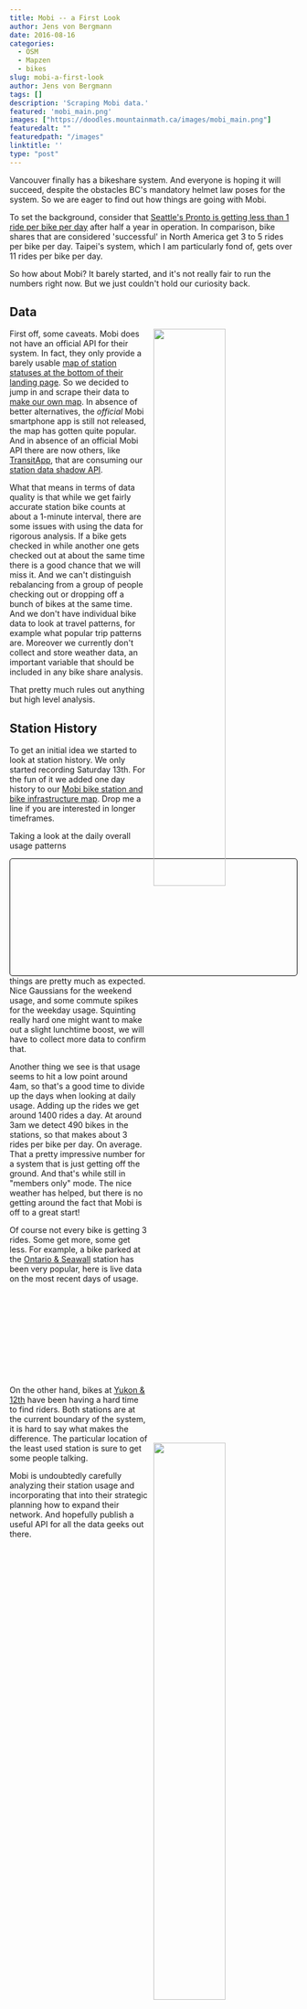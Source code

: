 ```yaml
---
title: Mobi -- a First Look
author: Jens von Bergmann
date: 2016-08-16
categories:
  - OSM
  - Mapzen
  - bikes
slug: mobi-a-first-look
author: Jens von Bergmann
tags: []
description: 'Scraping Mobi data.'
featured: 'mobi_main.png'
images: ["https://doodles.mountainmath.ca/images/mobi_main.png"]
featuredalt: ""
featuredpath: "/images"
linktitle: ''
type: "post"
---
```


Vancouver finally has a bikeshare system. And everyone is hoping it will succeed, despite the obstacles BC's mandatory
helmet law poses for the system. So we are eager to find out how things are going with Mobi.
  
To set the background, consider that
[Seattle's Pronto is getting less than 1 ride per bike per day](http://www.seattlemet.com/articles/2016/3/21/the-rise-and-fall-and-possible-rise-again-of-pronto)
after half a year in operation. In comparison, bike shares that are considered 'successful' in North America get 3 to 5
rides per bike per day. Taipei's system, which I am particularly fond of, gets over 11 rides per bike per day.

So how about Mobi? It barely started, and it's not really fair to run the numbers right now. But we just couldn't hold
our curiosity back.

<!-- more -->
## Data
<a href="http://mountainmath.ca/mobi#14.287582005629245/49.2742/-123.1277" target="_blank"><img  src="/images/mobi_main.png"  style="width:50%;float:right;margin-left:10px;"></a>
First off, some caveats. Mobi does not have an official API for their system. In fact, they only provide a barely usable
[map of station statuses at the bottom of their landing page](https://www.mobibikes.ca). So we decided to
jump in and scrape their data to [make our own map](http://doodles.mountainmath.ca/blog/2016/07/26/bike-share-map/). In
absence of better alternatives, the *official* Mobi smartphone app is still not released, the map has gotten quite popular.
And in absence of an official Mobi API there are now others, like [TransitApp](http://transitapp.com/), that are consuming our
[station data shadow API](http://mountainmath.ca/mobi/stations).

What that means in terms of data quality is that while we get fairly accurate station bike counts at about a 1-minute
interval, there are some issues with using the data for rigorous analysis. If a bike gets checked in while another one
gets checked out at about the same time there is a good chance that we will miss it. And we can't distinguish rebalancing
from a group of people checking out or dropping off a bunch of bikes at the same time. And we don't have individual bike
data to look at travel patterns, for example what popular trip patterns are. Moreover we currently don't collect and store
weather data, an important variable that should be included in any bike share analysis.

That pretty much rules out anything but high level analysis.

## Station History
To get an initial idea we started to look at station history. We only started recording Saturday 13th. For the fun of it
we added one day history to our [Mobi bike station and bike infrastructure map](https://mountainmath.ca/mobi). Drop me
a line if you are interested in longer timeframes. 

Taking a look at the daily overall usage patterns
<div style="padding:2px;border: 1px solid black;border-radius:5px;">
<div id="graph_mobi_hourly" style="height:200px;max-width:640px;" data-url="/data/mobi_hourly.json"></div>
</div>
things are pretty much as expected. Nice Gaussians for the weekend usage, and some commute spikes for the weekday usage.
Squinting really hard one might want to make out a slight lunchtime boost, we will have to collect more data to confirm
that.

Another thing we see is that usage seems to hit a low point around 4am, so that's a good time to divide up the days when
looking at daily usage. Adding up the rides we get around 1400 rides a day. At around 3am we detect 490 bikes in the
stations, so that makes about 3 rides per bike per day. On average. That a pretty impressive number for a system that is
just getting off the ground. And that's while still in "members only" mode. The nice weather has helped, but there is no
getting around the fact that Mobi is off to a great start!
 

Of course not every bike is getting 3 rides. Some get more, some get less. For example, a bike parked at the
[Ontario & Seawall](http://mountainmath.ca/mobi#17/49.27147/-123.10407) station has been very popular, here is live data
on the most recent days of usage.
 <div id="station_graph_os" style="height:150px;"></div>

<a href="http://mountainmath.ca/mobi#19/49.26084/-123.11418" target="_blank"><img  src="/images/yukon_12.png"  style="width:50%;float:right;margin-left:10px;"></a>
On the other hand, bikes at [Yukon & 12th](http://mountainmath.ca/mobi#19/49.26084/-123.11418) have been having a hard
time to find riders. Both stations are at the
current boundary of the system, it is hard to say what makes the difference. The particular location of the least used
station is sure to get some people talking.


Mobi is undoubtedly carefully
analyzing their station usage and incorporating that into their strategic planning how to expand their network. And
hopefully publish a useful API for all the data geeks out there.


<script src="//d3js.org/d3.v3.min.js" charset="utf-8"></script>
<script src="/lib/jquery.min.js" charset="utf-8"></script>
<script>

function graphBikeStation(selector,station_id){
  var outerHeight=$(selector).height(),
      outerWidth=$($(selector)[0].parentNode).width();
  var margin = {top: 20, right: 20, bottom: 30, left: 50},
      width = outerWidth - margin.left - margin.right,
      height = outerHeight - margin.top - margin.bottom;

  var formatDate = d3.time.format("%X");
  var x = d3.time.scale()
      .range([0, width]);

  var y = d3.scale.linear()
      .range([height, 0]);

  var xAxis = d3.svg.axis().scale(x).orient('bottom');

  var yAxis = d3.svg.axis().scale(y).orient('left').ticks(5);

  var line = d3.svg.line()
      .x(function(d) { return x(d.created_at); })
      .y(function(d) { return y(d.available_bikes); })
      .interpolate('step-after');
  var bikeArea = d3.svg.area()
      .x(function(d, i) { return x(d.created_at); })
      .y0(function(d) { return y(d.available_bikes); })
      .y1(function(d) { return height; })
      .interpolate('step-after');
  var dockArea = d3.svg.area()
      .x(function(d, i) { return x(d.created_at); })
      .y0(function(d) { return 0; })
      .y1(function(d) { return y(d.available_bikes); })
      .interpolate('step-after');


  var svg = d3.select(selector).append("svg")
      .attr("width", width + margin.left + margin.right)
      .attr("height", height + margin.top + margin.bottom)
      .append("g")
      .attr("transform", "translate(" + margin.left + "," + margin.top + ")");
  d3.json('http://mountainmath.ca/bike_providers/1/bike_stations/' + station_id + '.json?days=7',function(error,data){
  data=data[0].stations[0].statuses;
  data.forEach(function(d){type(d)});
  var last=data[data.length-1];
  var lastTime=new Date(d3.time.format.iso.parse(last.updated_at).getTime() + 5*60000);
  data.push({id:last.id,available_bikes:last.available_bikes,free_docks:last.free_docks,created_at:lastTime,updated_at:lastTime});

  x.domain(d3.extent(data, function(d) { return d.created_at; }));
  y.domain([0,data[0].available_bikes+data[0].free_docks]);

  svg.append("g")
      .attr("class", "x axis")
      .attr("transform", "translate(0," + height + ")")
      .call(xAxis);

  svg.append("g")
      .attr("class", "y axis")
      .call(yAxis);
//      .append("text")
//      .attr("transform", "rotate(-90)")
//      .attr("y", 6)
//      .attr("dy", ".71em")
//      .style("text-anchor", "end")
//      .text("Available Bikes");

  svg.append("path")
      .datum(data)
      .attr("class", "area bike")
      .style("fill",'rgba(33, 139, 51, 0.7)')
      .attr("d", bikeArea);
  svg.append("path")
      .datum(data)
      .attr("class", "area dock")
      .style("fill",'rgba(212, 10, 44, 0.7')
      .attr("d", dockArea);


  function type(d) {
    d.created_at = d3.time.format.iso.parse(d.created_at);
    d.available_bikes = +d.available_bikes;
    return d;
  }
  });
}



function bar_graph(div,shiftAxis,domainFormatter,rangeFormatter,domainLabelFormatter,rangeLabelFormatter){
    if (!domainFormatter) domainFormatter=d3.format("d");
    if (!rangeLabelFormatter) rangeLabelFormatter=rangeFormatter;
    if (!rangeFormatter)
     rangeFormatter = function (y) {
        return y;
     };
     if (!domainLabelFormatter) domainLabelFormatter=domainFormatter;

var margin = {top: 20, right: 20, bottom: 40, left: 70},
    width = parseInt(div.style("width")) - margin.left - margin.right,
    height = parseInt(div.style("height")) - margin.top - margin.bottom;

var x = d3.scale.ordinal()
    .rangeRoundBands([0, width], .1);

var y = d3.scale.linear()
    .range([height, 0]);


var xAxis = d3.svg.axis()
    .scale(x)
    .tickFormat(domainFormatter)
    .orient("bottom");


var yAxis = d3.svg.axis()
    .scale(y)
    .orient("left")
    .tickFormat(rangeFormatter)
    .ticks(5, rangeFormatter);

var svg = div.append("svg")
    .attr("width", width + margin.left + margin.right)
    .attr("height", height + margin.top + margin.bottom)
  .append("g")
    .attr("transform", "translate(" + margin.left + "," + margin.top + ")");

var data_url=div[0][0].dataset.url;

d3.json(data_url, function(error, json) {
  if (error) throw error;
  var graphData=json[0];
  var data=graphData.data;
  
  data.forEach(function(d,i){d.date= d3.time.format.iso.parse(d.date)});
  
  var container=d3.select(div.node().parentNode);
  container.selectAll('.legend.no-margin').remove();
  var legend=container.append('div').attr('class',"legend no-margin");
  legend.append('p').html('<i style="background:'+graphData.color + '"></i>' + graphData.label +  '<span style="float:right;margin-right:10px;" id="' + graphData.class+'_value"></span>');
  
  x.domain(data.map(function(d) {return d.date }));
  y.domain([0, d3.max(data, function(d) { return d.count; })]);
  
  var domainTickValues=[];
  var skip=Math.round(60/x.rangeBand());
  if (skip<=0) skip=1;
  for (var i=0;i<x.domain().length;i++) {
    if (i % skip==0) domainTickValues.push(x.domain()[i]);
  }
  //if (x.domain().length % 5 !=0) domainTickValues.push(x.domain()[x.domain().length-1]);
  xAxis.tickValues(domainTickValues);

  var xShift=shiftAxis ?  -x.rangeBand()/2.0 * 1.1 : 0;
  
  svg.append("g")
      .attr("class", "x axis")
      .attr("transform", "translate(" + xShift + "," + height + ")")
      .call(xAxis);

  svg.append("g")
      .attr("class", "y axis")
      .call(yAxis);
//    .append("text")
//      .attr("transform", "rotate(-90)")
//      .attr("y", 6)
//      .attr("dy", ".71em")
//      .style("text-anchor", "end")
//      .text("Probability");

  svg.selectAll(".bar")
      .data(data)
    .enter().append("rect")
      .attr("class", graphData.class + " bar")
      .style("fill", graphData.color)
      .attr("x", function(d) { return x(d.date); })
      .attr("width", x.rangeBand())
      .attr("y", function(d) { return y(d.count); })
      .attr("height", function(d) { return height - y(d.count); })
      .on('mouseover',function(d){
         d3.select('#'+this.classList[0]+'_value').text(domainLabelFormatter(d.date) + ': ' + rangeLabelFormatter(d.count)) 
      }).on('click',function(d){
       d3.select('#'+this.classList[0]+'_value').text(domainLabelFormatter(d.date) + ': ' + rangeLabelFormatter(d.count)) 
      }).on('touch',function(d){
         d3.select('#'+this.classList[0]+'_value').text(domainLabelFormatter(d.date) + ': ' + rangeLabelFormatter(d.count)) 
      }).on('mouseout',function(){d3.select('#'+this.classList[0]+'_value').text('')});

      
});

}



var numberFormatter=d3.format(",");
var dateFormatter=d3.time.format("%a %I%p");//d3.time.format("%a %H:%M"); //d3.format(",");//
bar_graph(d3.select("#graph_mobi_hourly"),true,dateFormatter,numberFormatter);

graphBikeStation('#station_graph_os',1);
</script>
